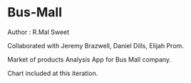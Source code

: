 # Bus-Mall
Author : R.Mal Sweet

Collaborated with Jeremy Brazwell, Daniel Dills, Elijah Prom.

Market of products Analysis App for Bus Mall company.

Chart included at this iteration. 